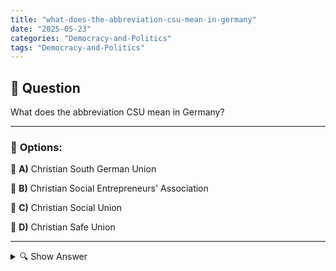 ```yaml
---
title: "what-does-the-abbreviation-csu-mean-in-germany"
date: "2025-05-23"
categories: "Democracy-and-Politics"
tags: "Democracy-and-Politics"
---
```


## 📌 **Question**

What does the abbreviation CSU mean in Germany?



---

### 📝 **Options:**

🔘 **A)** Christian South German Union

🔘 **B)** Christian Social Entrepreneurs' Association

🔘 **C)** Christian Social Union

🔘 **D)** Christian Safe Union

---

<details>
  <summary>🔍 Show Answer</summary>

  <p>
💡  <b>Correct Answer:</b>  c
  </p>
  <p>
    📖<b>Explanation:</b>
    
  </p>
</details>
